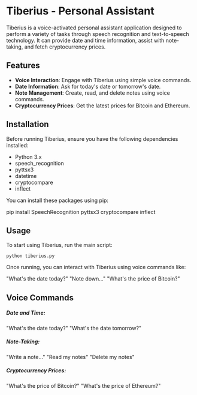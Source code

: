 # Tiberius - Personal Assistant

Tiberius is a voice-activated personal assistant application designed to perform a variety of tasks through speech recognition and text-to-speech technology. It can provide date and time information, assist with note-taking, and fetch cryptocurrency prices.

## Features

- **Voice Interaction**: Engage with Tiberius using simple voice commands.
- **Date Information**: Ask for today's date or tomorrow's date.
- **Note Management**: Create, read, and delete notes using voice commands.
- **Cryptocurrency Prices**: Get the latest prices for Bitcoin and Ethereum.

## Installation

Before running Tiberius, ensure you have the following dependencies installed:

- Python 3.x
- speech_recognition
- pyttsx3
- datetime
- cryptocompare
- inflect

You can install these packages using pip:

pip install SpeechRecognition pyttsx3 cryptocompare inflect

## Usage
To start using Tiberius, run the main script:
```
python tiberius.py
```
Once running, you can interact with Tiberius using voice commands like:

"What's the date today?"
"Note down..."
"What's the price of Bitcoin?"

## Voice Commands
##### Date and Time:
"What's the date today?"
"What's the date tomorrow?"
#####  Note-Taking:
"Write a note..."
"Read my notes"
"Delete my notes"
#####  Cryptocurrency Prices:
"What's the price of Bitcoin?"
"What's the price of Ethereum?"

